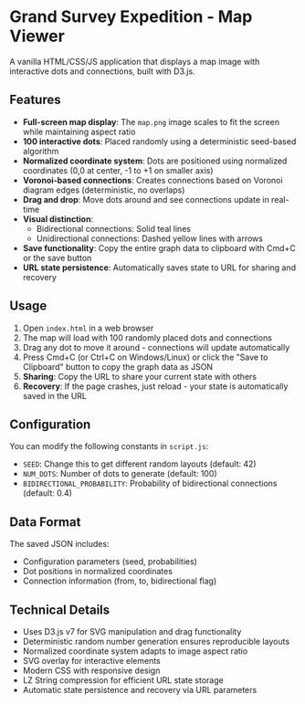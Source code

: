 # Grand Survey Expedition - Map Viewer

A vanilla HTML/CSS/JS application that displays a map image with interactive dots and connections, built with D3.js.

## Features

- **Full-screen map display**: The `map.png` image scales to fit the screen while maintaining aspect ratio
- **100 interactive dots**: Placed randomly using a deterministic seed-based algorithm
- **Normalized coordinate system**: Dots are positioned using normalized coordinates (0,0 at center, -1 to +1 on smaller axis)
- **Voronoi-based connections**: Creates connections based on Voronoi diagram edges (deterministic, no overlaps)
- **Drag and drop**: Move dots around and see connections update in real-time
- **Visual distinction**: 
  - Bidirectional connections: Solid teal lines
  - Unidirectional connections: Dashed yellow lines with arrows
- **Save functionality**: Copy the entire graph data to clipboard with Cmd+C or the save button
- **URL state persistence**: Automatically saves state to URL for sharing and recovery

## Usage

1. Open `index.html` in a web browser
2. The map will load with 100 randomly placed dots and connections
3. Drag any dot to move it around - connections will update automatically
4. Press Cmd+C (or Ctrl+C on Windows/Linux) or click the "Save to Clipboard" button to copy the graph data as JSON
5. **Sharing**: Copy the URL to share your current state with others
6. **Recovery**: If the page crashes, just reload - your state is automatically saved in the URL

## Configuration

You can modify the following constants in `script.js`:

- `SEED`: Change this to get different random layouts (default: 42)
- `NUM_DOTS`: Number of dots to generate (default: 100)
- `BIDIRECTIONAL_PROBABILITY`: Probability of bidirectional connections (default: 0.4)

## Data Format

The saved JSON includes:
- Configuration parameters (seed, probabilities)
- Dot positions in normalized coordinates
- Connection information (from, to, bidirectional flag)

## Technical Details

- Uses D3.js v7 for SVG manipulation and drag functionality
- Deterministic random number generation ensures reproducible layouts
- Normalized coordinate system adapts to image aspect ratio
- SVG overlay for interactive elements
- Modern CSS with responsive design
- LZ String compression for efficient URL state storage
- Automatic state persistence and recovery via URL parameters
